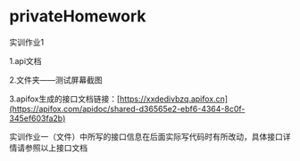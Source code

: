 # privateHomework
实训作业1

1.api文档

2.文件夹——测试屏幕截图

3.apifox生成的接口文档链接：[https://xxdedivbzq.apifox.cn](https://apifox.com/apidoc/shared-d36565e2-ebf6-4364-8c0f-345ef603fa2b)

实训作业一（文件）中所写的接口信息在后面实际写代码时有所改动，具体接口详情请参照以上接口文档
